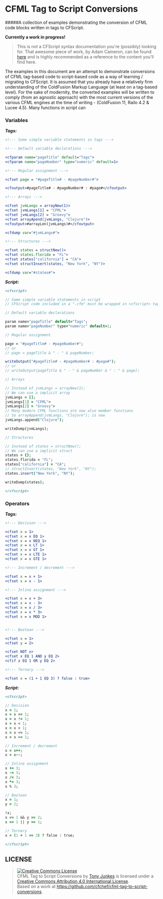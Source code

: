 # CFML Tag to Script Conversions
#####A collection of examples demonstrating the conversion of CFML code blocks written in tags to CFScript.

**Currently a work in progress!**

> This is not a CFScript syntax documentation you're (possibly) looking for. That awesome piece of work, by Adam Cameron, can be found [here](https://github.com/adamcameron/cfscript) and is highly recommended as a reference to the content you'll find here.

The examples in this document are an attempt to demonstrate conversions of CFML tag-based code to script-based code as a way of learning / migrating to CFScript. It is assumed that you already have a relatively firm understanding of the ColdFusion Markup Language (at least on a tag-based level). For the sake of modernity, the converted examples will be written to comply (from an agnostic approach) with the most current versions of the various CFML engines at the time of writing - (ColdFusion 11, Railo 4.2 & Lucee 4.5). Many functions in script can 

### Variables

_**Tags:**_
```coldfusion
<!--- Some simple variable statements in tags --->

<!--- Default variable declarations --->

<cfparam name="pageTitle" default="Tags">
<cfparam name="pageNumber" type="numeric" default=1>

<!--- Regular assignment --->

<cfset page = "#pageTitle# - #pageNumber#">

<cfoutput>#pageTitle# - #pageNumber# : #page#</cfoutput>

<!--- Arrays --->

<cfset jvmLangs = arrayNew(1)>
<cfset jvmLangs[1] = "CFML">
<cfset jvmLangs[2] = "Groovy">
<cfset arrayApend(jvmLangs, "Clojure")>
<cfoutput>#arrayLen(jvmLangs)#</cfoutput>

<cfdump var="#jvmLangs#">

<!--- Structures --->

<cfset states = structNew()>
<cfset states.florida = "FL">
<cfset states["california"] = "CA">
<cfset structInsert(states, "New York", "NY")>

<cfdump var="#states#">
```

_**Script:**_
```coldfusion
<cfscript>

// Some simple variable statements in script
// CFScript code included in a ".cfm" must be wrapped in <cfscript> tags

// Default variable declarations

param name="pageTitle" default="Tags";
param name="pageNumber" type="numeric" default=1;

// Regular assignment

page = "#pageTitle# - #pageNumber#";
// or
// page = pageTitle & " - " & pageNumber;

writeOutput("#pageTitle# - #pageNumber# : #page#");
// or
// writeOutput(pageTitle & " - " & pageNumber & " : " & page);

// Arrays

// Instead of jvmLangs = arrayNew(1);
// We can use a implicit array
jvmLangs = [];
jvmLangs[1] = "CFML">
jvmLangs[2] = "Groovy">
// Many modern CFML functions are now also member functions
// So arrayAppend(jvmLangs, "Clojure"); is now
jvmLangs.append("Clojure");

writeDump(jvmLangs);

// Structures

// Instead of states = structNew();
// We can use a implicit struct
states = {};
states.florida = "FL";
states["california"] = "CA";
// structInsert(states, "New York", "NY");
states.insert("New York", "NY");

writeDump(states);

</cfscript>
```

### Operators

_**Tags:**_
```coldfusion
<!--- Decision --->

<cfset x = 1>
<cfset x = x EQ 1>
<cfset x = x NEQ 1>
<cfset x = x LT 1>
<cfset x = x GT 1>
<cfset x = x LTE 1>
<cfset x = x GTE 1>

<!--- Increment / decrement --->

<cfset x = x + 1>
<cfset x = x - 1>

<!--- Inline assignment --->

<cfset x = x + 3>
<cfset x = x - 3>
<cfset x = x / 3>
<cfset x = x * 3>
<cfset x = x MOD 1>


<!--- Boolean --->

<cfset x = 1>
<cfset y = 2>

<cfset NOT x>
<cfset x EQ 1 AND y EQ 2>
<cfif x EQ 1 OR y EQ 2>

<!--- Ternary --->

<cfset x = (1 + 1 EQ 3) ? false : true>
```

_**Script:**_
```coldfusion
<cfscript>

// Decision
x = 1;
x = x == 1;
x = x != 1;
x = x < 1;
x = x > 1;
x = x <= 1;
x = x >= 1;

// Increment / decrement
x = x++;
x = x--;

// Inline assignment
x += 3;
x -= 3;
x /= 3;
x *= 3;
x % 3;

// Boolean
x = 1;
y = 2;

!x;
x == 1 && y == 2;
x == 1 || y == 1;

// Ternary
x = (1 + 1 == 3) ? false : true;

</cfscript>
```

## LICENSE
> <a rel="license" href="http://creativecommons.org/licenses/by/4.0/"><img alt="Creative Commons License" style="border-width:0" src="https://i.creativecommons.org/l/by/4.0/88x31.png" /></a><br /><span xmlns:dct="http://purl.org/dc/terms/" property="dct:title">CFML Tag to Script Conversions</span> by <a xmlns:cc="http://creativecommons.org/ns#" href="http://tonyjunkes.com/leave-your-tags-at-the-door-cfml-tag-to-script-conversions" property="cc:attributionName" rel="cc:attributionURL">Tony Junkes</a> is licensed under a <a rel="license" href="http://creativecommons.org/licenses/by/4.0/">Creative Commons Attribution 4.0 International License</a>.<br />Based on a work at <a xmlns:dct="http://purl.org/dc/terms/" href="https://github.com/cfchef/cfml-tag-to-script-conversions" rel="dct:source">https://github.com/cfchef/cfml-tag-to-script-conversions</a>.
